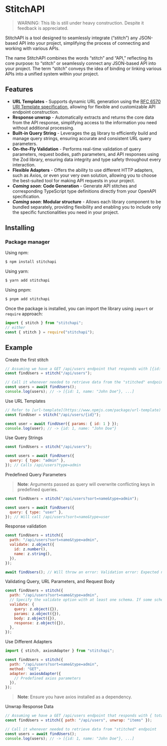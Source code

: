 # StitchAPI

> WARNING: This lib is still under heavy construction. Despite it feedback is appreciated.

StitchAPI is a tool designed to seamlessly integrate (“stitch”) any JSON-based API into your project, simplifying the process of connecting and working with various APIs.

The name StitchAPI combines the words “stitch” and “API,” reflecting its core purpose: to “stitch” or seamlessly connect any JSON-based API into your project. The term “stitch” conveys the idea of binding or linking various APIs into a unified system within your project.

## Features

- **URL Templates** - Supports dynamic URL generation using the [RFC 6570 URI Template specification](https://datatracker.ietf.org/doc/html/rfc6570), allowing for flexible and customizable API endpoint construction.
- **Response unwrap** - Automatically extracts and returns the core data from the API response, simplifying access to the information you need without additional processing.
- **Built-in Query String** - Leverages the [qs](https://www.npmjs.com/package/qs) library to efficiently build and manage query strings, ensuring accurate and consistent URL query parameters.
- **On-the-Fly Validation** - Performs real-time validation of query parameters, request bodies, path parameters, and API responses using the Zod library, ensuring data integrity and type safety throughout every interaction.
- **Flexible Adapters** - Offers the ability to use different HTTP adapters, such as Axios, or even your very own solution, allowing you to choose the best-suited tool for making API requests in your project.
- **_Coming soon_**: **Code Generation** - Generate API stitches and corresponding TypeScript type definitions directly from your OpenAPI specification.
- **_Coming soon_**: **Modular structure** - Allows each library component to be bundled separately, providing flexibility and enabling you to include only the specific functionalities you need in your project.

## Installing

### Package manager

Using npm:

```bash
$ npm install stitchapi
```

Using yarn:

```bash
$ yarn add stitchapi
```

Using pnpm:

```bash
$ pnpm add stitchapi
```

Once the package is installed, you can import the library using `import` or `require` approach:

```js
import { stitch } from "stitchapi";
// either
const { stitch } = require("stitchapi");
```

## Example

Create the first stitch

```js
// Assuming we have a GET /api/users endpoint that responds with [{id: 1, name: "John Doe"}, ...]
const findUsers = stitch("/api/users");

// Call it whenever needed to retrieve data from the "stitched" endpoint
const users = await findUsers();
console.log(users); // -> [{id: 1, name: "John Doe"}, ...]
```

Use URL Templates

```js
// Refer to [url-template](https://www.npmjs.com/package/url-template) for advanced templating
const findUser = stitch("/api/users/{id}");

const user = await findUser({ params: { id: 1 } });
console.log(user); // -> {id: 1, name: "John Doe"}
```

Use Query Strings

```js
const findUsers = stitch("/api/users");

const users = await findUsers({
  query: { type: "admin" },
}); // Calls /api/users?type=admin
```

Predefined Query Parameters

> **Note**: Arguments passed as query will overwrite conflicting keys in predefined queries.

```js
const findUsers = stitch("/api/users?sort=name&type=admin");

const users = await findUsers({
  query: { type: "user" },
}); // Will call /api/users?sort=name&type=user
```

Response validation

```js
const findUsers = stitch({
  path: "/api/users?sort=name&type=admin",
  validate: z.object({
    id: z.number(),
    name: z.string(),
  }),
});

await findUsers(); // Will throw an error: Validation error: Expected number, received string at "id"
```

Validating Query, URL Parameters, and Request Body

```js
const findUsers = stitch({
  path: "/api/users?sort=name&type=admin",
  // Specify the validate option with at least one schema. If some schemas are omitted, validation for those components is disabled.
  validate: {
    query: z.object({}),
    params: z.object({}),
    body: z.object({}),
    response: z.object({}),
  },
});
```

Use Different Adapters

```js
import { stitch, axiosAdapter } from "stitchapi";

const findUsers = stitch({
  path: "/api/users?sort=name&type=admin",
  method: "GET",
  adapter: axiosAdapter({
    // Predefined axios parameters
  }),
});
```

> **Note**: Ensure you have axios installed as a dependency.

Unwrap Response Data

```js
// Assuming we have a GET /api/users endpoint that responds with { total: 100, items: [{id: 1, name: "John Doe"}, ...] }
const findUsers = stitch({ path: "/api/users", unwrap: "items" });

// Call it whenever needed to retrieve data from "stitched" endpoint
const users = await findUsers();
console.log(users); // -> [{id: 1, name: "John Doe"}, ...]
```
